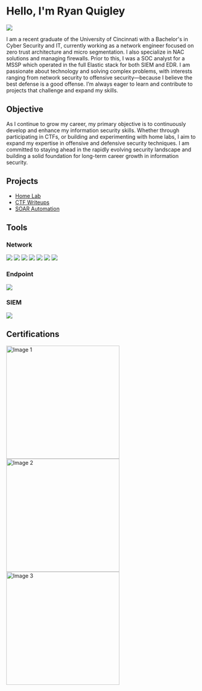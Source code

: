 # Hello, I'm Ryan Quigley
<a href="https://www.linkedin.com/in/ryanpquigley/"><img src="https://img.shields.io/badge/-LinkedIn-0072b1?&style=for-the-badge&logo=linkedin&logoColor=white" /></a>

I am a recent graduate of the University of Cincinnati with a Bachelor's in Cyber Security and IT, currently working as a network engineer focused on zero trust architecture and micro segmentation. I also specialize in NAC solutions and managing firewalls. Prior to this, I was a SOC analyst for a MSSP which operated in the full Elastic stack for both SIEM and EDR. I am passionate about technology and solving complex problems, with interests ranging from network security to offensive security—because I believe the best defense is a good offense. I’m always eager to learn and contribute to projects that challenge and expand my skills.

## Objective

As I continue to grow my career, my primary objective is to continuously develop and enhance my information security skills. Whether through participating in CTFs, or building and experimenting with home labs, I aim to expand my expertise in offensive and defensive security techniques. I am committed to staying ahead in the rapidly evolving security landscape and building a solid foundation for long-term career growth in information security.

## Projects
- <a href="https://github.com/GMDoggo/homelab">Home Lab</a>
- <a href="https://github.com/GMDoggo/Write-Ups">CTF Writeups</a>
- <a href="https://github.com/GMDoggo/CaseClaimBot">SOAR Automation</a>

## Tools
### Network
<div>
    <img src="https://img.shields.io/badge/-Wireshark-1679A7?&style=for-the-badge&logo=Wireshark&logoColor=white" />
    <img src="https://img.shields.io/badge/-CheckPoint-FF5733?&style=for-the-badge&logo=Check%20Point&logoColor=white" />
    <img src="https://img.shields.io/badge/-Zscaler-3399FF?&style=for-the-badge&logo=Zscaler&logoColor=white" />
    <img src="https://img.shields.io/badge/-Forescout-00A859?&style=for-the-badge&logo=Forescout&logoColor=white" />
    <img src="https://img.shields.io/badge/-Guardicore-00B0B9?&style=for-the-badge&logo=Guardicore&logoColor=white" />
    <img src="https://img.shields.io/badge/-Cisco-1F8ACB?&style=for-the-badge&logo=Cisco&logoColor=white" />
    <img src="https://img.shields.io/badge/-Cloudflare-F38020?&style=for-the-badge&logo=Cloudflare&logoColor=white" />
</div>

### Endpoint
<div>
    <img src="https://img.shields.io/badge/-Elastic-005571?&style=for-the-badge&logo=Elastic&logoColor=white" />
</div>

### SIEM
<div>
    <img src="https://img.shields.io/badge/-Elastic-005571?&style=for-the-badge&logo=Elastic&logoColor=white" />
</div>

## Certifications
<div>




    
<img src="https://github.com/user-attachments/assets/f14bb4e7-2294-4abe-a319-c030bf73cbc8" alt="Image 1" width="300" />
<img src="https://github.com/user-attachments/assets/206d4907-cb1d-4ae3-a073-104da1b2a6bd" alt="Image 2" width="300" />
<img src="https://github.com/user-attachments/assets/e7df0b61-6eb3-48b3-87f9-c5305855f2c5" alt="Image 3" width="300" />



</div>
